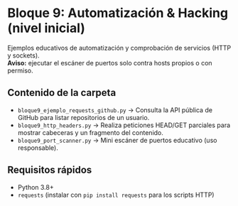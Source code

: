 # Bloque 9: Automatización & Hacking (nivel inicial)

Ejemplos educativos de automatización y comprobación de servicios (HTTP y sockets).  
**Aviso:** ejecutar el escáner de puertos solo contra hosts propios o con permiso.

## Contenido de la carpeta

- `bloque9_ejemplo_requests_github.py` → Consulta la API pública de GitHub para listar repositorios de un usuario.
- `bloque9_http_headers.py` → Realiza peticiones HEAD/GET parciales para mostrar cabeceras y un fragmento del contenido.
- `bloque9_port_scanner.py` → Mini escáner de puertos educativo (uso responsable).

## Requisitos rápidos

- Python 3.8+  
- `requests` (instalar con `pip install requests` para los scripts HTTP)
